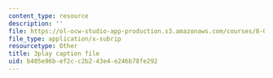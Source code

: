 ```yaml
---
content_type: resource
description: ''
file: https://ol-ocw-studio-app-production.s3.amazonaws.com/courses/8-01sc-classical-mechanics-fall-2016/b405e96bef2cc2b243e4e246b78fe292_5ucfHd8FWKw.srt
file_type: application/x-subrip
resourcetype: Other
title: 3play caption file
uid: b405e96b-ef2c-c2b2-43e4-e246b78fe292
---
```

